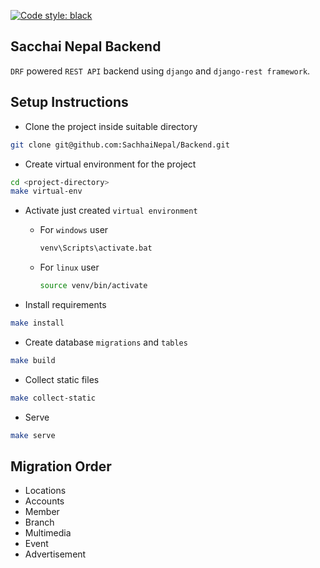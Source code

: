[![Code style: black](https://img.shields.io/badge/code%20style-black-000000.svg)](https://github.com/psf/black)

## Sacchai Nepal Backend
`DRF` powered `REST API` backend using `django` and `django-rest framework`.

## Setup Instructions
- Clone the project inside suitable directory
```sh
git clone git@github.com:SachhaiNepal/Backend.git
```
- Create virtual environment for the project
```sh
cd <project-directory>
make virtual-env
```
- Activate just created `virtual environment`

    - For `windows` user
        ```sh
        venv\Scripts\activate.bat
        ```
    - For `linux` user
        ```sh
        source venv/bin/activate
        ```
- Install requirements
```sh
make install
```
- Create database `migrations` and `tables`
```sh
make build
```

- Collect static files
```sh
make collect-static
```

- Serve
```sh
make serve
```

## Migration Order
- Locations
- Accounts
- Member
- Branch
- Multimedia
- Event
- Advertisement
